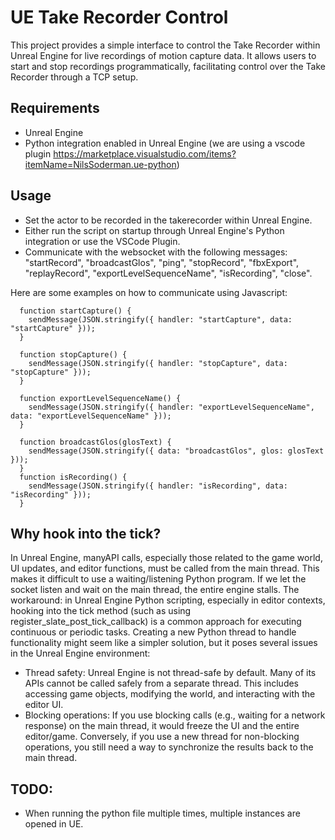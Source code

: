 ﻿# UE Take Recorder Control
This project provides a simple interface to control the Take Recorder within Unreal Engine for live recordings of motion capture data. It allows users to start and stop recordings programmatically, facilitating control over the Take Recorder through a TCP setup.

## Requirements
- Unreal Engine 
- Python integration enabled in Unreal Engine (we are using a vscode plugin https://marketplace.visualstudio.com/items?itemName=NilsSoderman.ue-python)

## Usage
- Set the actor to be recorded in the takerecorder within Unreal Engine.
- Either run the script on startup through Unreal Engine's Python integration or use the VSCode Plugin.
- Communicate with the websocket with the following messages: "startRecord", "broadcastGlos", "ping", "stopRecord", "fbxExport", "replayRecord", "exportLevelSequenceName", "isRecording", "close".

Here are some examples on how to communicate using Javascript:
```
  function startCapture() {
    sendMessage(JSON.stringify({ handler: "startCapture", data: "startCapture" }));
  }

  function stopCapture() {
    sendMessage(JSON.stringify({ handler: "stopCapture", data: "stopCapture" }));
  }

  function exportLevelSequenceName() {
    sendMessage(JSON.stringify({ handler: "exportLevelSequenceName", data: "exportLevelSequenceName" }));
  }

  function broadcastGlos(glosText) {
    sendMessage(JSON.stringify({ data: "broadcastGlos", glos: glosText }));
  }
  function isRecording() {
    sendMessage(JSON.stringify({ handler: "isRecording", data: "isRecording" }));
  }
```

## Why hook into the tick?
In Unreal Engine, manyAPI calls, especially those related to the game world, UI updates, and editor functions, must be called from the main thread. This makes it difficult to use a waiting/listening Python program. If we let the socket listen and wait on the main thread, the entire engine stalls. The workaround: in Unreal Engine Python scripting, especially in editor contexts, hooking into the tick method (such as using register_slate_post_tick_callback) is a common approach for executing continuous or periodic tasks.
Creating a new Python thread to handle functionality might seem like a simpler solution, but it poses several issues in the Unreal Engine environment:
- Thread safety: Unreal Engine is not thread-safe by default. Many of its APIs cannot be called safely from a separate thread. This includes accessing game objects, modifying the world, and interacting with the editor UI.
- Blocking operations: If you use blocking calls (e.g., waiting for a network response) on the main thread, it would freeze the UI and the entire editor/game. Conversely, if you use a new thread for non-blocking operations, you still need a way to synchronize the results back to the main thread.


## TODO:
- When running the python file multiple times, multiple instances are opened in UE.
